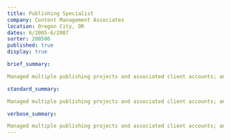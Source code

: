 ```yaml
---
title: Publishing Specialist
company: Content Management Associates
location: Oregon City, OR
dates: 6/2005-6/2007
sorter: 200506
published: true
display: true

brief_summary:

Managed multiple publishing projects and associated client accounts; analyzed, designed and built SQL and XML document structures; wrote and edited in-house documentation.

standard_summary:

Managed multiple publishing projects and associated client accounts; analyzed, designed and built SQL and XML document structures; wrote and edited in-house documentation.

verbose_summary:

Managed multiple publishing projects and associated client accounts; analyzed, designed and built SQL and XML document structures; wrote and edited in-house documentation.
---
```

